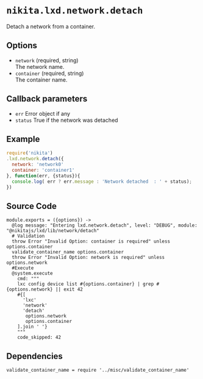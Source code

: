 
# `nikita.lxd.network.detach`

Detach a network from a container.

## Options

* `network` (required, string)   
  The network name.
* `container` (required, string)   
  The container name.

## Callback parameters

* `err`
  Error object if any
* `status`
  True if the network was detached

## Example

```js
require('nikita')
.lxd.network.detach({
  network: 'network0'
  container: 'container1'
}, function(err, {status}){
  console.log( err ? err.message : 'Network detached  : ' + status);
})
```

## Source Code

    module.exports = ({options}) ->
      @log message: "Entering lxd.network.detach", level: "DEBUG", module: "@nikitajs/lxd/lib/network/detach"
      # Validation
      throw Error "Invalid Option: container is required" unless options.container
      validate_container_name options.container
      throw Error "Invalid Option: network is required" unless options.network
      #Execute
      @system.execute
        cmd: """
        lxc config device list #{options.container} | grep #{options.network} || exit 42
        #{[
          'lxc'
          'network'
          'detach'
           options.network
           options.container
        ].join ' '}
        """
        code_skipped: 42

## Dependencies

    validate_container_name = require '../misc/validate_container_name'
